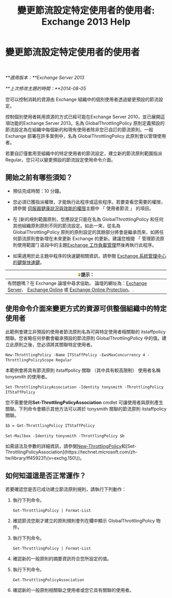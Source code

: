﻿---
title: '變更節流設定特定使用者的使用者: Exchange 2013 Help'
TOCTitle: 變更節流設定特定使用者的使用者
ms:assetid: c5f834d6-189d-485e-9800-5e0066815ecf
ms:mtpsurl: https://technet.microsoft.com/zh-tw/library/JJ863577(v=EXCHG.150)
ms:contentKeyID: 50554093
ms.date: 05/21/2018
mtps_version: v=EXCHG.150
ms.translationtype: MT
---

# 變更節流設定特定使用者的使用者

 

_**適用版本：**Exchange Server 2013_

_**上次修改主題的時間：**2014-08-05_

您可以控制消耗的資源由 Exchange 組織中的個別使用者透過變更預設的節流設定。

控制個別使用者耗用資源的方式已經可能在Exchange Server 2010，並已展開這項功能的Exchange Server 2013。名為 GlobalThrottlingPolicy 原則定義預設的節流設定為在組織中每個新的和現有使用者除非您已自訂的節流原則。一般 Exchange 部署在許多案例中，名為 GlobalThrottlingPolicy 此原則會以管理使用者。

若要自訂僅套用至組織中的特定使用者的節流設定，建立新的節流原則範圍指派 Regular。您只可以變更預設的節流設定使用命令介面。

## 開始之前有哪些須知？

  - 預估完成時間：10 分鐘。

  - 您必須已獲指派權限，才能執行此程序或這些程序。若要查看您需要的權限，請參閱 [伺服器健康狀況與效能的權限](server-health-and-performance-permissions-exchange-2013-help.md)主題中 「 使用者節流 」 的項目。

  - 在 \[新的規則範圍原則，您應設定只能在名為 GlobalThrottlingPolicy 和任何其他組織原則原則不同的節流設定。如此一來，從名為 GlobalThrottlingPolicy 原則的原則設定的其餘部分將會是繼承而來，如將任何節流原則會新增在未來更新 Exchange 的更新。建議您檢閱 「 管理節流原則使用範圍"\] 區段中的主題[Exchange 工作負載管理](exchange-workload-management-exchange-2013-help.md)然後再執行此程序。

  - 如需適用於此主題中程序的快速鍵相關資訊，請參閱 [Exchange 系統管理中心的鍵盤快速鍵](keyboard-shortcuts-in-the-exchange-admin-center-exchange-online-protection-help.md)。

<table>
<thead>
<tr class="header">
<th><img src="images/Bb124558.tip(EXCHG.150).gif" title="提示" alt="提示" />提示：</th>
</tr>
</thead>
<tbody>
<tr class="odd">
<td>有問題嗎？在 Exchange 論壇中尋求協助。 論壇的網址為：<a href="https://go.microsoft.com/fwlink/p/?linkid=60612">Exchange Server</a>、 <a href="https://go.microsoft.com/fwlink/p/?linkid=267542">Exchange Online</a> 或 <a href="https://go.microsoft.com/fwlink/p/?linkid=285351">Exchange Online Protection</a>。.</td>
</tr>
</tbody>
</table>


## 使用命令介面來變更方式的資源可供整個組織中的特定使用者

此範例會建立非預設的使用者節流原則名為可與特定使用者相關聯的 itstaffpolicy 關聯。您省略任何參數會繼承預設的節流原則 GlobalThrottlingPolicy 中的值。建立此原則之後，您必須將其關聯特定使用者。

    New-ThrottlingPolicy -Name ITStaffPolicy -EwsMaxConcurrency 4 -ThrottlingPolicyScope Regular

本範例會將具有節流原則 itstaffpolicy 關聯 （其中具有較高限制） 使用者名稱 tonysmith 的使用者。

    Set-ThrottlingPolicyAssociation -Identity tonysmith -ThrottlingPolicy ITStaffPolicy

您不需要使用**Set-ThrottlingPolicyAssociation** cmdlet 可讓使用者與原則產生關聯。下列命令會顯示其他方法可以將於 tonysmith 關聯的節流原則 itstaffpolicy 關聯。

    $b = Get-ThrottlingPolicy ITStaffPolicy

    Set-Mailbox -Identity tonysmith -ThrottlingPolicy $b

如需語法及參數的詳細資訊，請參閱[New-ThrottlingPolicy](https://technet.microsoft.com/zh-tw/library/dd351045\(v=exchg.150\))和[Set-ThrottlingPolicyAssociation](https://technet.microsoft.com/zh-tw/library/ff459231\(v=exchg.150\))。

## 如何知道這是否正常運作？

若要確認您是否已成功建立節流原則規則，請執行下列動作：

1.  執行下列命令。
    
        Get-ThrottlingPolicy | Format-List

2.  確認節流您剛才建立的原則規則會列在欄中顯示 GlobalThrottlingPolicy 物件。

3.  執行下列命令。
    
        Get-ThrottlingPolicy | Format-List

4.  確認新的一般原則的摘要資訊符合您所設定的值。

5.  執行下列命令。
    
        Get-ThrottlingPolicyAssociation

6.  確認新的一般原則相關聯之使用者或您它具有關聯的使用者。

